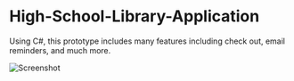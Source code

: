 # High-School-Library-Application
Using C#, this prototype includes many features including check out, email reminders, and much more. 

![Screenshot](QuickLink.png)
